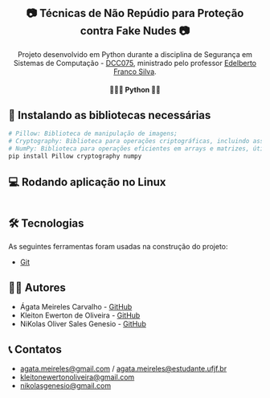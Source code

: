<h2 align="center"> 📷 Técnicas de Não Repúdio para Proteção contra Fake Nudes 📷</h2>

<p align="center">Projeto desenvolvido em Python durante a disciplina de Segurança em Sistemas de Computação - <a href="https://sites.google.com/a/ice.ufjf.br/edelbertofranco/disciplinas/gradua%C3%A7%C3%A3o/2024-1-dcc075-seguran%C3%A7a?authuser=0">DCC075</a>, ministrado pelo professor <a href="https://sites.google.com/a/ice.ufjf.br/edelbertofranco/">Edelberto Franco Silva</a>.</p>

<h4 align="center"> 
	👨🏾‍💻 Python 👩‍💻 </h4>

## 📌 Instalando as bibliotecas necessárias

```bash
# Pillow: Biblioteca de manipulação de imagens;
# Cryptography: Biblioteca para operações criptográficas, incluindo assinaturas digitais.
# NumPy: Biblioteca para operações eficientes em arrays e matrizes, útil para manipulação de pixels.
pip install Pillow cryptography numpy
```
## 💻 Rodando aplicação no Linux

```bash

```
## 🛠 Tecnologias

As seguintes ferramentas foram usadas na construção do projeto:
- [Git](https://git-scm.com/)

## 👨‍💻 Autores
- Ágata Meireles Carvalho - [GitHub](https://github.com/agatameireles11)
- Kleiton Ewerton de Oliveira - [GitHub](https://github.com/KleitonEwerton)
- NiKolas Oliver Sales Genesio - [GitHub](https://github.com/nikolasgenesio)


## 📞 Contatos
- agata.meireles@gmail.com / agata.meireles@estudante.ufjf.br
- kleitonewertonoliveira@gmail.com  
- nikolasgenesio@gmail.com
